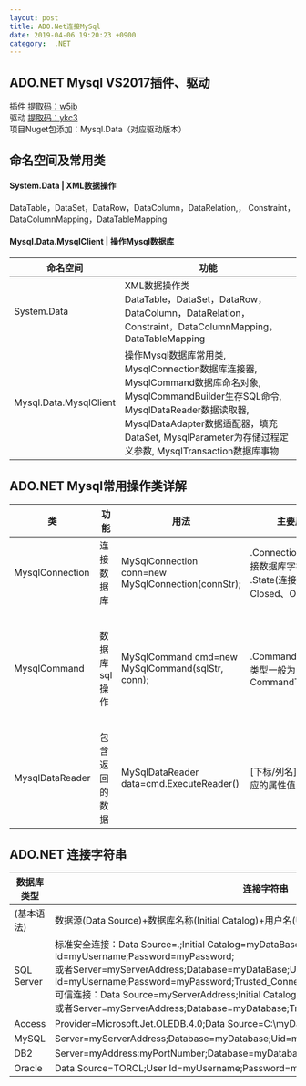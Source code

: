 ```yaml
---
layout: post
title: ADO.Net连接MySql
date: 2019-04-06 19:20:23 +0900
category:  .NET
---
```

## ADO.NET Mysql VS2017插件、驱动 
插件 [提取码：w5ib ](https://pan.baidu.com/s/1bNm8e20hZU6cnU0H7CzHnQ )  
驱动 [提取码：ykc3 ](https://pan.baidu.com/s/1JExlZDO9-4CgkjrjgcyrQg )  
项目Nuget包添加：Mysql.Data（对应驱动版本）  

## 命名空间及常用类
#### System.Data | XML数据操作
DataTable，DataSet，DataRow，DataColumn，DataRelation,，   Constraint，DataColumnMapping，DataTableMapping

#### Mysql.Data.MysqlClient | 操作Mysql数据库

|命名空间|功能|  
|-|-|  
|System.Data|XML数据操作类<br>DataTable，DataSet，DataRow，DataColumn，DataRelation，Constraint，DataColumnMapping，DataTableMapping|  
|Mysql.Data.MysqlClient|操作Mysql数据库常用类, MysqlConnection数据库连接器, MysqlCommand数据库命名对象, MysqlCommandBuilder生存SQL命令, MysqlDataReader数据读取器, MysqlDataAdapter数据适配器，填充DataSet, MysqlParameter为存储过程定义参数, MysqlTransaction数据库事物|  

## ADO.NET Mysql常用操作类详解
|类|功能|用法|主要属性|主要方法|  
|-|-|-|-|-|  
|MysqlConnection|连接数据库|MySqlConnection conn=new MySqlConnection(connStr);|.ConnectionString(连接数据库字符串), .State(连接状态Closed、Open两种)|.Open()(打开连接), .Close()(关闭连接)|  
|MysqlCommand|数据库sql操作|MySqlCommand cmd=new MySqlCommand(sqlStr, conn);|.CommandType(命令类型一般为CommandType.Text)|.ExecuteNonQuery() (执行insert,delete,update操作，返回受影响行数) .ExecuteReader() (返回MysqlDataReader对象)|  
|MysqlDataReader|包含返回的数据|MySqlDataReader data=cmd.ExecuteReader()|[下标/列名]当前行对应的属性值|.Read() (光标移动到下一行，返回flase表示结束)|  

## ADO.NET 连接字符串

|数据库类型|连接字符串|  
|-|-|  
|(基本语法)|数据源(Data Source)+数据库名称(Initial Catalog)+用户名(User ID)+密码(Password)|  
|SQL Server|标准安全连接：Data Source=.;Initial Catalog=myDataBase;User Id=myUsername;Password=myPassword;<br>或者Server=myServerAddress;Database=myDataBase;User Id=myUsername;Password=myPassword;Trusted_Connection=False;<br>可信连接：Data Source=myServerAddress;Initial Catalog=myDataBase;Integrated Security=SSPI;<br>或者Server=myServerAddress;Database=myDatabase;Trusted_Connection=True; |  
|Access|Provider=Microsoft.Jet.OLEDB.4.0;Data Source=C:\myDatabase.mdb;User Id=admin;Password=;|  
|MySQL|Server=myServerAddress;Database=myDatabase;Uid=myUsername;Pwd=myPassword;|  
|DB2|Server=myAddress:myPortNumber;Database=myDatabase;UID=myUsername;PWD=myPassword;|  
|Oracle|Data Source=TORCL;User Id=myUsername;Password=myPassword; |  


<!--stackedit_data:
eyJoaXN0b3J5IjpbLTE4ODAxNzQyMjksODY0NDk4NzkxLC02OT
E5MDY4MV19
-->
